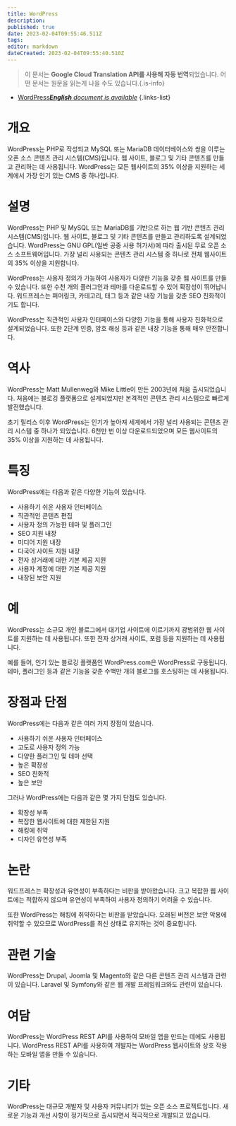 ```yaml
---
title: WordPress
description: 
published: true
date: 2023-02-04T09:55:46.511Z
tags: 
editor: markdown
dateCreated: 2023-02-04T09:55:40.510Z
---
```


> 이 문서는 **Google Cloud Translation API를 사용해 자동 번역**되었습니다.
어떤 문서는 원문을 읽는게 나을 수도 있습니다.{.is-info}



- [WordPress***English** document is available*](/en/Knowledge-base/Dictionary/wordpress)
{.links-list}


# 개요
WordPress는 PHP로 작성되고 MySQL 또는 MariaDB 데이터베이스와 쌍을 이루는 오픈 소스 콘텐츠 관리 시스템(CMS)입니다. 웹 사이트, 블로그 및 기타 콘텐츠를 만들고 관리하는 데 사용됩니다. WordPress는 모든 웹사이트의 35% 이상을 지원하는 세계에서 가장 인기 있는 CMS 중 하나입니다.

# 설명
WordPress는 PHP 및 MySQL 또는 MariaDB를 기반으로 하는 웹 기반 콘텐츠 관리 시스템(CMS)입니다. 웹 사이트, 블로그 및 기타 콘텐츠를 만들고 관리하도록 설계되었습니다. WordPress는 GNU GPL(일반 공중 사용 허가서)에 따라 출시된 무료 오픈 소스 소프트웨어입니다. 가장 널리 사용되는 콘텐츠 관리 시스템 중 하나로 전체 웹사이트의 35% 이상을 지원합니다.

WordPress는 사용자 정의가 가능하여 사용자가 다양한 기능을 갖춘 웹 사이트를 만들 수 있습니다. 또한 수천 개의 플러그인과 테마를 다운로드할 수 있어 확장성이 뛰어납니다. 워드프레스는 퍼머링크, 카테고리, 태그 등과 같은 내장 기능을 갖춘 SEO 친화적이기도 합니다.

WordPress는 직관적인 사용자 인터페이스와 다양한 기능을 통해 사용자 친화적으로 설계되었습니다. 또한 2단계 인증, 암호 해싱 등과 같은 내장 기능을 통해 매우 안전합니다.

# 역사
WordPress는 Matt Mullenweg와 Mike Little이 만든 2003년에 처음 출시되었습니다. 처음에는 블로깅 플랫폼으로 설계되었지만 본격적인 콘텐츠 관리 시스템으로 빠르게 발전했습니다.

초기 릴리스 이후 WordPress는 인기가 높아져 세계에서 가장 널리 사용되는 콘텐츠 관리 시스템 중 하나가 되었습니다. 6천만 번 이상 다운로드되었으며 모든 웹사이트의 35% 이상을 지원하는 데 사용됩니다.

# 특징
WordPress에는 다음과 같은 다양한 기능이 있습니다.

- 사용하기 쉬운 사용자 인터페이스
- 직관적인 콘텐츠 편집
- 사용자 정의 가능한 테마 및 플러그인
- SEO 지원 내장
- 미디어 지원 내장
- 다국어 사이트 지원 내장
- 전자 상거래에 대한 기본 제공 지원
- 사용자 계정에 대한 기본 제공 지원
- 내장된 보안 지원

# 예
WordPress는 소규모 개인 블로그에서 대기업 사이트에 이르기까지 광범위한 웹 사이트를 지원하는 데 사용됩니다. 또한 전자 상거래 사이트, 포럼 등을 지원하는 데 사용됩니다.

예를 들어, 인기 있는 블로깅 플랫폼인 WordPress.com은 WordPress로 구동됩니다. 테마, 플러그인 등과 같은 기능을 갖춘 수백만 개의 블로그를 호스팅하는 데 사용됩니다.

# 장점과 단점
WordPress에는 다음과 같은 여러 가지 장점이 있습니다.

- 사용하기 쉬운 사용자 인터페이스
- 고도로 사용자 정의 가능
- 다양한 플러그인 및 테마 선택
- 높은 확장성
- SEO 친화적
- 높은 보안

그러나 WordPress에는 다음과 같은 몇 가지 단점도 있습니다.

- 확장성 부족
- 복잡한 웹사이트에 대한 제한된 지원
- 해킹에 취약
- 디자인 유연성 부족

# 논란
워드프레스는 확장성과 유연성이 부족하다는 비판을 받아왔습니다. 크고 복잡한 웹 사이트에는 적합하지 않으며 유연성이 부족하여 사용자 정의하기 어려울 수 있습니다.

또한 WordPress는 해킹에 취약하다는 비판을 받았습니다. 오래된 버전은 보안 악용에 취약할 수 있으므로 WordPress를 최신 상태로 유지하는 것이 중요합니다.

# 관련 기술
WordPress는 Drupal, Joomla 및 Magento와 같은 다른 콘텐츠 관리 시스템과 관련이 있습니다. Laravel 및 Symfony와 같은 웹 개발 프레임워크와도 관련이 있습니다.

# 여담
WordPress는 WordPress REST API를 사용하여 모바일 앱을 만드는 데에도 사용됩니다. WordPress REST API를 사용하여 개발자는 WordPress 웹사이트와 상호 작용하는 모바일 앱을 만들 수 있습니다.

# 기타
WordPress는 대규모 개발자 및 사용자 커뮤니티가 있는 오픈 소스 프로젝트입니다. 새로운 기능과 개선 사항이 정기적으로 출시되면서 적극적으로 개발되고 있습니다.